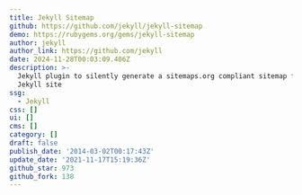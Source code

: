 ```yaml
---
title: Jekyll Sitemap
github: https://github.com/jekyll/jekyll-sitemap
demo: https://rubygems.org/gems/jekyll-sitemap
author: jekyll
author_link: https://github.com/jekyll
date: 2024-11-28T00:03:09.406Z
description: >-
  Jekyll plugin to silently generate a sitemaps.org compliant sitemap for your
  Jekyll site
ssg:
  - Jekyll
css: []
ui: []
cms: []
category: []
draft: false
publish_date: '2014-03-02T00:17:43Z'
update_date: '2021-11-17T15:19:36Z'
github_star: 973
github_fork: 138
---
```

